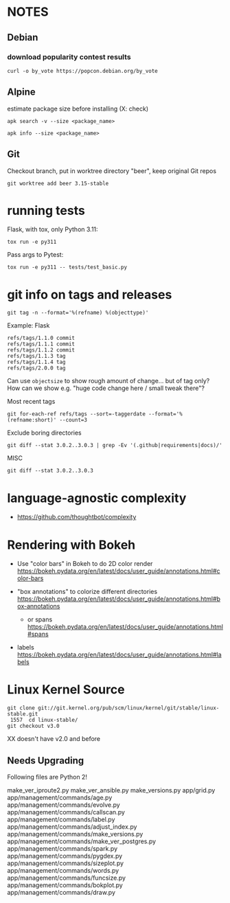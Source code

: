 # NOTES

## Debian

### download popularity contest results

    curl -o by_vote https://popcon.debian.org/by_vote
    
## Alpine

estimate package size before installing (X: check)

    apk search -v --size <package_name>

    apk info --size <package_name>

## Git

Checkout branch, put in worktree directory "beer", keep original Git repos

    git worktree add beer 3.15-stable

# running tests

Flask, with tox, only Python 3.11:

    tox run -e py311

Pass args to Pytest:

    tox run -e py311 -- tests/test_basic.py



# git info on tags and releases

    git tag -n --format='%(refname) %(objecttype)'

Example: Flask

    refs/tags/1.1.0 commit
    refs/tags/1.1.1 commit
    refs/tags/1.1.2 commit
    refs/tags/1.1.3 tag
    refs/tags/1.1.4 tag
    refs/tags/2.0.0 tag

Can use `objectsize` to show rough amount of change... but of tag only? How can we show e.g. "huge code change here / small tweak there"?

Most recent tags

    git for-each-ref refs/tags --sort=-taggerdate --format='%(refname:short)' --count=3

Exclude boring directories

    git diff --stat 3.0.2..3.0.3 | grep -Ev '(.github|requirements|docs)/'

MISC

    git diff --stat 3.0.2..3.0.3



# language-agnostic complexity

* https://github.com/thoughtbot/complexity

# Rendering with Bokeh
- Use "color bars" in Bokeh to do 2D color render
https://bokeh.pydata.org/en/latest/docs/user_guide/annotations.html#color-bars

- "box annotations" to colorize different directories https://bokeh.pydata.org/en/latest/docs/user_guide/annotations.html#box-annotations
    - or spans https://bokeh.pydata.org/en/latest/docs/user_guide/annotations.html#spans

- labels https://bokeh.pydata.org/en/latest/docs/user_guide/annotations.html#labels


# Linux Kernel Source
```
git clone git://git.kernel.org/pub/scm/linux/kernel/git/stable/linux-stable.git
 1557  cd linux-stable/
git checkout v3.0
```
XX doesn't have v2.0 and before


## Needs Upgrading

Following files are Python 2!

make_ver_iproute2.py
make_ver_ansible.py
make_versions.py
app/grid.py
app/management/commands/age.py
app/management/commands/evolve.py
app/management/commands/callscan.py
app/management/commands/label.py
app/management/commands/adjust_index.py
app/management/commands/make_versions.py
app/management/commands/make_ver_postgres.py
app/management/commands/spark.py
app/management/commands/pygdex.py
app/management/commands/sizeplot.py
app/management/commands/words.py
app/management/commands/funcsize.py
app/management/commands/bokplot.py
app/management/commands/draw.py
